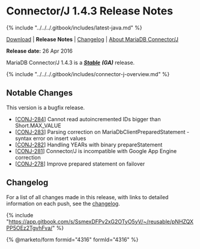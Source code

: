 # Connector/J 1.4.3 Release Notes

{% include "../../../.gitbook/includes/latest-java.md" %}

[Download](https://downloads.mariadb.org/connector-java/1.4.3/) | **Release Notes** | [Changelog](../changelogs/1.4/1.4.3.md) | [About MariaDB Connector/J](https://app.gitbook.com/s/CjGYMsT2MVP4nd3IyW2L/mariadb-connector-j/about-mariadb-connector-j)

**Release date:** 26 Apr 2016

MariaDB Connector/J 1.4.3 is a [_**Stable**_](../../../community-server/about/release-criteria.md) _**(GA)**_ release.

{% include "../../../.gitbook/includes/connector-j-overview.md" %}

## Notable Changes

This version is a bugfix release.

* \[[CONJ-284](https://jira.mariadb.org/browse/CONJ-284)] Cannot read autoincremented IDs bigger than Short.MAX\_VALUE
* \[[CONJ-283](https://jira.mariadb.org/browse/CONJ-283)] Parsing correction on MariaDbClientPreparedStatement - syntax error on insert values
* \[[CONJ-282](https://jira.mariadb.org/browse/CONJ-282)] Handling YEARs with binary prepareStatement
* \[[CONJ-281](https://jira.mariadb.org/browse/CONJ-281)] Connector/J is incompatible with Google App Engine correction
* \[[CONJ-278](https://jira.mariadb.org/browse/CONJ-278)] Improve prepared statement on failover

## Changelog

For a list of all changes made in this release, with links to detailed\
information on each push, see the [changelog](../changelogs/1.4/1.4.3.md).

{% include "https://app.gitbook.com/s/SsmexDFPv2xG2OTyO5yV/~/reusable/pNHZQXPP5OEz2TgvhFva/" %}

{% @marketo/form formid="4316" formId="4316" %}
